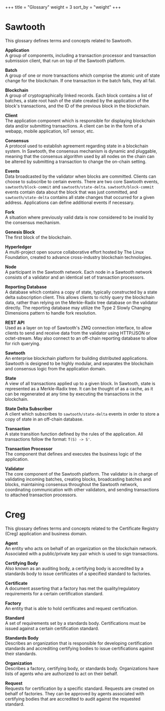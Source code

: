 +++
title = "Glossary"
weight = 3
sort_by = "weight"
+++

Sawtooth
========

This glossary defines terms and concepts related to Sawtooth.

**Application**  
A group of components, including a transaction processor and transaction submission client, that run on top of the Sawtooth platform.

**Batch**  
A group of one or more transactions which comprise the atomic unit of state change for the blockchain. If one transaction in the batch fails, they all fail.

**Blockchain**  
A group of cryptographically linked records. Each block contains a list of batches, a state root hash of the state created by the application of the block's transactions, and the ID of the previous block in the blockchain.

**Client**  
The application component which is responsible for displaying blockchain data and/or submitting transactions. A client can be in the form of a webapp, mobile application, IoT sensor, etc.

**Consensus**  
A protocol used to establish agreement regarding state in a blockchain system. In Sawtooth, the consensus mechanism is dynamic and pluggable, meaning that the consensus algorithm used by all nodes on the chain can be altered by submitting a transaction to change the on-chain setting.

**Events**  
Data broadcasted by the validator when blocks are committed. Clients can choose to subscribe to certain events. There are two core Sawtooth events, ``sawtooth/block-commit`` and ``sawtooth/state-delta``. ``sawtooth/block-commit`` events contain data about the block that was just committed, and ``sawtooth/state-delta`` contains all state changes that occurred for a given address. Applications can define additional events if necessary. 

**Fork**  
A situation where previously valid data is now considered to be invalid by the consensus mechanism.

**Genesis Block**  
The first block of the blockchain.

**Hyperledger**  
A multi-project open source collaborative effort hosted by The Linux Foundation, created to advance cross-industry blockchain technologies.

**Node**  
A participant in the Sawtooth network. Each node in a Sawtooth network consists of a validator and an identical set of transaction processors.

**Reporting Database**  
A database which contains a copy of state, typically constructed by a state delta subscription client. This allows clients to richly query the blockchain data, rather than relying on the Merkle-Radix tree database on the validator directly. The reporting database may utilize the Type 2 Slowly Changing Dimensions pattern to handle fork resolution.

**REST API**  
Used as a layer on top of Sawtooth's ZMQ connection interface, to allow clients to send and receive data from the validator using HTTP/JSON or octet-stream. May also connect to an off-chain reporting database to allow for rich querying.

**Sawtooth**  
An enterprise blockchain platform for building distributed applications. Sawtooth is designed to be highly modular, and separates the blockchain and consensus logic from the application domain.

**State**  
A view of all transactions applied up to a given block. In Sawtooth, state is represented as a Merkle-Radix tree. It can be thought of as a cache, as it can be regenerated at any time by executing the transactions in the blockchain.

**State Delta Subscriber**  
A client which subscribes to ``sawtooth/state-delta`` events in order to store a copy of state in an off-chain database.

**Transaction**  
A state transition function defined by the rules of the application. All transactions follow the format: ``T(S) -> S'``.

**Transaction Processor**  
The component that defines and executes the business logic of the application.

**Validator**  
The core component of the Sawtooth platform. The validator is in charge of validating incoming batches, creating blocks, broadcasting batches and blocks, maintaining consensus throughout the Sawtooth network, coordinating communication with other validators, and sending transactions to attached transaction processors.

Creg
====

This glossary defines terms and concepts related to the Certificate Registry (Creg) application and business domain.

**Agent**  
An entity who acts on behalf of an organization on the blockchain network. Associated with a public/private key pair which is used to sign transactions.

**Certifying Body**  
Also known as an auditing body, a certifying body is accredited by a standards body to issue certificates of a specified standard to factories.

**Certificate**  
A document asserting that a factory has met the quality/regulatory requirements for a certain certification standard.

**Factory**  
An entity that is able to hold certificates and request certification.

**Standard**  
A set of requirements set by a standards body. Certifications must be issued against a certain certification standard.

**Standards Body**  
Describes an organization that is responsible for developing certification standards and accrediting certifying bodies to issue certifications against their standards.

**Organization**  
Describes a factory, certifying body, or standards body. Organizations have lists of agents who are authorized to act on their behalf.

**Request**  
Requests for certification by a specific standard. Requests are created on behalf of factories. They can be approved by agents associated with certifying bodies that are accredited to audit against the requested standard.
